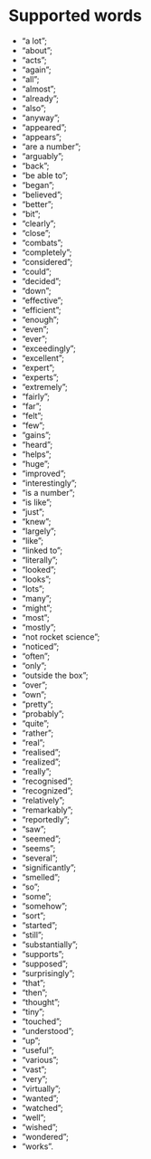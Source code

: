 Supported words
=================

* “a lot”;
* “about”;
* “acts”;
* “again”;
* “all”;
* “almost”;
* “already”;
* “also”;
* “anyway”;
* “appeared”;
* “appears”;
* “are a number”;
* “arguably”;
* “back”;
* “be able to”;
* “began”;
* “believed”;
* “better”;
* “bit”;
* “clearly”;
* “close”;
* “combats”;
* “completely”;
* “considered”;
* “could”;
* “decided”;
* “down”;
* “effective”;
* “efficient”;
* “enough”;
* “even”;
* “ever”;
* “exceedingly”;
* “excellent”;
* “expert”;
* “experts”;
* “extremely”;
* “fairly”;
* “far”;
* “felt”;
* “few”;
* “gains”;
* “heard”;
* “helps”;
* “huge”;
* “improved”;
* “interestingly”;
* “is a number”;
* “is like”;
* “just”;
* “knew”;
* “largely”;
* “like”;
* “linked to”;
* “literally”;
* “looked”;
* “looks”;
* “lots”;
* “many”;
* “might”;
* “most”;
* “mostly”;
* “not rocket science”;
* “noticed”;
* “often”;
* “only”;
* “outside the box”;
* “over”;
* “own”;
* “pretty”;
* “probably”;
* “quite”;
* “rather”;
* “real”;
* “realised”;
* “realized”;
* “really”;
* “recognised”;
* “recognized”;
* “relatively”;
* “remarkably”;
* “reportedly”;
* “saw”;
* “seemed”;
* “seems”;
* “several”;
* “significantly”;
* “smelled”;
* “so”;
* “some”;
* “somehow”;
* “sort”;
* “started”;
* “still”;
* “substantially”;
* “supports”;
* “supposed”;
* “surprisingly”;
* “that”;
* “then”;
* “thought”;
* “tiny”;
* “touched”;
* “understood”;
* “up”;
* “useful”;
* “various”;
* “vast”;
* “very”;
* “virtually”;
* “wanted”;
* “watched”;
* “well”;
* “wished”;
* “wondered”;
* “works”.
